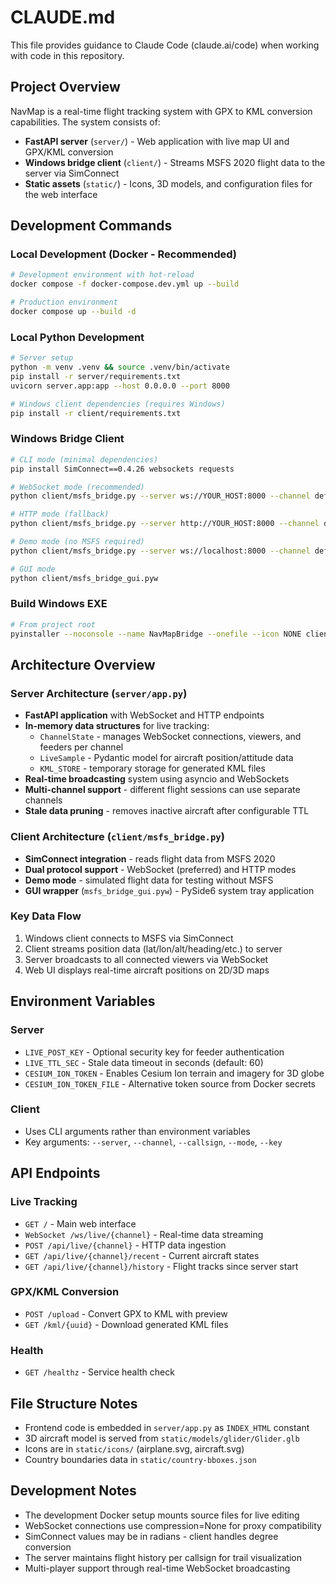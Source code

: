 # CLAUDE.md

This file provides guidance to Claude Code (claude.ai/code) when working with code in this repository.

## Project Overview

NavMap is a real-time flight tracking system with GPX to KML conversion capabilities. The system consists of:

- **FastAPI server** (`server/`) - Web application with live map UI and GPX/KML conversion
- **Windows bridge client** (`client/`) - Streams MSFS 2020 flight data to the server via SimConnect
- **Static assets** (`static/`) - Icons, 3D models, and configuration files for the web interface

## Development Commands

### Local Development (Docker - Recommended)
```bash
# Development environment with hot-reload
docker compose -f docker-compose.dev.yml up --build

# Production environment
docker compose up --build -d
```

### Local Python Development
```bash
# Server setup
python -m venv .venv && source .venv/bin/activate
pip install -r server/requirements.txt
uvicorn server.app:app --host 0.0.0.0 --port 8000

# Windows client dependencies (requires Windows)
pip install -r client/requirements.txt
```

### Windows Bridge Client
```bash
# CLI mode (minimal dependencies)
pip install SimConnect==0.4.26 websockets requests

# WebSocket mode (recommended)
python client/msfs_bridge.py --server ws://YOUR_HOST:8000 --channel default --callsign N123AB --mode ws

# HTTP mode (fallback)
python client/msfs_bridge.py --server http://YOUR_HOST:8000 --channel default --callsign N123AB --mode http

# Demo mode (no MSFS required)
python client/msfs_bridge.py --server ws://localhost:8000 --channel default --callsign TEST --mode ws --demo

# GUI mode
python client/msfs_bridge_gui.pyw
```

### Build Windows EXE
```bash
# From project root
pyinstaller --noconsole --name NavMapBridge --onefile --icon NONE client/msfs_bridge_gui.pyw
```

## Architecture Overview

### Server Architecture (`server/app.py`)
- **FastAPI application** with WebSocket and HTTP endpoints
- **In-memory data structures** for live tracking:
  - `ChannelState` - manages WebSocket connections, viewers, and feeders per channel
  - `LiveSample` - Pydantic model for aircraft position/attitude data
  - `KML_STORE` - temporary storage for generated KML files
- **Real-time broadcasting** system using asyncio and WebSockets
- **Multi-channel support** - different flight sessions can use separate channels
- **Stale data pruning** - removes inactive aircraft after configurable TTL

### Client Architecture (`client/msfs_bridge.py`)
- **SimConnect integration** - reads flight data from MSFS 2020
- **Dual protocol support** - WebSocket (preferred) and HTTP modes
- **Demo mode** - simulated flight data for testing without MSFS
- **GUI wrapper** (`msfs_bridge_gui.pyw`) - PySide6 system tray application

### Key Data Flow
1. Windows client connects to MSFS via SimConnect
2. Client streams position data (lat/lon/alt/heading/etc.) to server
3. Server broadcasts to all connected viewers via WebSocket
4. Web UI displays real-time aircraft positions on 2D/3D maps

## Environment Variables

### Server
- `LIVE_POST_KEY` - Optional security key for feeder authentication
- `LIVE_TTL_SEC` - Stale data timeout in seconds (default: 60)
- `CESIUM_ION_TOKEN` - Enables Cesium Ion terrain and imagery for 3D globe
- `CESIUM_ION_TOKEN_FILE` - Alternative token source from Docker secrets

### Client
- Uses CLI arguments rather than environment variables
- Key arguments: `--server`, `--channel`, `--callsign`, `--mode`, `--key`

## API Endpoints

### Live Tracking
- `GET /` - Main web interface
- `WebSocket /ws/live/{channel}` - Real-time data streaming
- `POST /api/live/{channel}` - HTTP data ingestion
- `GET /api/live/{channel}/recent` - Current aircraft states
- `GET /api/live/{channel}/history` - Flight tracks since server start

### GPX/KML Conversion
- `POST /upload` - Convert GPX to KML with preview
- `GET /kml/{uuid}` - Download generated KML files

### Health
- `GET /healthz` - Service health check

## File Structure Notes

- Frontend code is embedded in `server/app.py` as `INDEX_HTML` constant
- 3D aircraft model is served from `static/models/glider/Glider.glb`
- Icons are in `static/icons/` (airplane.svg, aircraft.svg)
- Country boundaries data in `static/country-bboxes.json`

## Development Notes

- The development Docker setup mounts source files for live editing
- WebSocket connections use compression=None for proxy compatibility
- SimConnect values may be in radians - client handles degree conversion
- The server maintains flight history per callsign for trail visualization
- Multi-player support through real-time WebSocket broadcasting